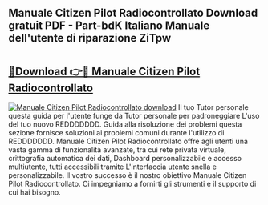 ## Manuale Citizen Pilot Radiocontrollato Download gratuit PDF - Part-bdK Italiano Manuale dell'utente di riparazione ZiTpw

# <h2><a href="http://dfe6nu.blite.top/?on=Manuale+Citizen+Pilot+Radiocontrollato">🔗Download 👉🔴 Manuale Citizen Pilot Radiocontrollato</a></h2>

[![Manuale Citizen Pilot Radiocontrollato download](https://i.imgur.com/lujVjoI.png)](http://dfe6nu.blite.top/?on=Manuale+Citizen+Pilot+Radiocontrollato)
Il tuo Tutor personale questa guida per l'utente funge da Tutor personale per padroneggiare L'uso del tuo nuovo REDDDDDDD. Guida alla risoluzione dei problemi questa sezione fornisce soluzioni ai problemi comuni durante l'utilizzo di REDDDDDDD. Manuale Citizen Pilot Radiocontrollato offre agli utenti una vasta gamma di funzionalità avanzate, tra cui rete privata virtuale, crittografia automatica dei dati, Dashboard personalizzabile e accesso multiutente, tutti accessibili tramite L'interfaccia utente snella e personalizzabile. Il vostro successo è il nostro obiettivo Manuale Citizen Pilot Radiocontrollato. Ci impegniamo a fornirti gli strumenti e il supporto di cui hai bisogno.
